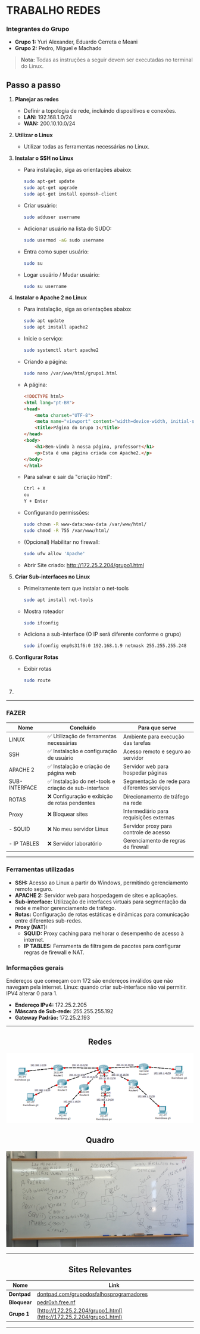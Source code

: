 # TRABALHO REDES

### Integrantes do Grupo
- **Grupo 1:** Yuri Alexander, Eduardo Cerreta e Meani 
- **Grupo 2:** Pedro, Miguel e Machado

> **Nota:** Todas as instruções a seguir devem ser executadas no terminal do Linux.

## Passo a passo
1. **Planejar as redes**
   - Definir a topologia de rede, incluindo dispositivos e conexões.
   - **LAN:** 192.168.1.0/24
   - **WAN:** 200.10.10.0/24

2. **Utilizar o Linux**
   - Utilizar todas as ferramentas necessárias no Linux.

3. **Instalar o SSH no Linux**
   - Para instalação, siga as orientações abaixo:
     ```bash
     sudo apt-get update
     sudo apt-get upgrade
     sudo apt-get install openssh-client
     ```
     
   - Criar usuário:
     ```bash
     sudo adduser username
     ```
     
   - Adicionar usuário na lista do SUDO:
     ```bash
     sudo usermod -aG sudo username
     ```
     
   - Entra como super usuário:
     ```bash
     sudo su
     ```
     
   - Logar usuário / Mudar usuário:
     ```bash
     sudo su username
     ```
     
4. **Instalar o Apache 2 no Linux**
   - Para instalação, siga as orientações abaixo:
     ```bash
     sudo apt update
     sudo apt install apache2
     ```

   - Inicie o serviço:
     ```bash
     sudo systemctl start apache2
     ```

   - Criando a página:
     ```bash
     sudo nano /var/www/html/grupo1.html
     ```

   - A página:
     ```html
     <!DOCTYPE html>
     <html lang="pt-BR">
     <head>
         <meta charset="UTF-8">
         <meta name="viewport" content="width=device-width, initial-scale=1.0">
         <title>Página do Grupo 1</title>
     </head>
     <body>
         <h1>Bem-vindo à nossa página, professor!</h1>
         <p>Esta é uma página criada com Apache2.</p>
     </body>
     </html>
     ```

   - Para salvar e sair da "criação html":
     ```bash
     Ctrl + X
     ou
     Y + Enter
     ```

   - Configurando permissões:
     ```bash
     sudo chown -R www-data:www-data /var/www/html/
     sudo chmod -R 755 /var/www/html/
     ```

   - (Opcional) Habilitar no firewall:
     ```bash
     sudo ufw allow 'Apache'
     ```
     
   - Abrir Site criado: http://172.25.2.204/grupo1.html

5. **Criar Sub-interfaces no Linux**
   - Primeiramente tem que instalar o net-tools
     ```bash
     sudo apt install net-tools
     ```
     
   - Mostra roteador
     ```bash
     sudo ifconfig
     ```
     
   - Adiciona a sub-interface (O IP será diferente conforme o grupo)
     ```bash
     sudo ifconfig enp0s31f6:0 192.168.1.9 netmask 255.255.255.248
     ```
     
7. **Configurar Rotas**
   - Exibir rotas
     ```bash
     sudo route
     ```
9. 


---

### FAZER
| Nome          | Concluído                                               | Para que serve                          |
|---------------|--------------------------------------------------------|-----------------------------------------|
| LINUX         | ✅ Utilização de ferramentas necessárias                | Ambiente para execução das tarefas      |
| SSH           | ✅ Instalação e configuração de usuário                 | Acesso remoto e seguro ao servidor      |
| APACHE 2      | ✅ Instalação e criação de página web                   | Servidor web para hospedar páginas      |
| SUB-INTERFACE | ✅ Instalação do net-tools e criação de sub-interface   | Segmentação de rede para diferentes serviços |
| ROTAS         | ❌ Configuração e exibição de rotas pendentes          | Direcionamento de tráfego na rede       |
| Proxy         | ❌ Bloquear sites                                        | Intermediário para requisições externas |
| - SQUID       | ❌ No meu servidor Linux                                 | Servidor proxy para controle de acesso  |
| - IP TABLES   | ❌ Servidor laboratório                                  | Gerenciamento de regras de firewall      |

---

### Ferramentas utilizadas
- **SSH:** Acesso ao Linux a partir do Windows, permitindo gerenciamento remoto seguro.
- **APACHE 2:** Servidor web para hospedagem de sites e aplicações.
- **Sub-interface:** Utilização de interfaces virtuais para segmentação da rede e melhor gerenciamento de tráfego.
- **Rotas:** Configuração de rotas estáticas e dinâmicas para comunicação entre diferentes sub-redes.
- **Proxy (NAT):**
  - **SQUID:** Proxy caching para melhorar o desempenho de acesso à internet.
  - **IP TABLES:** Ferramenta de filtragem de pacotes para configurar regras de firewall e NAT.

### Informações gerais
Endereços que começam com 172 são endereços inválidos que não navegam pela internet.
Linux: quando criar sub-interface não vai permitir. IPV4 alterar 0 para 1.

- **Endereço IPv4:** 172.25.2.205
- **Máscara de Sub-rede:** 255.255.255.192
- **Gateway Padrão:** 172.25.2.193

---

<h2 align="center">Redes</h2>
<p align="center">
    <img src="redes.png" alt="redes">
</p>

<h2 align="center">Quadro</h2>
<p align="center">
    <img src="quadro.jpeg" alt="quadro">
</p>

---

<h2 align="center">Sites Relevantes</h2>

<div align="center">

| Nome     | Link                                               |
|----------|----------------------------------------------------|
| **Dontpad** | [dontpad.com/grupodosfalhosprogramadores](https://dontpad.com/grupodosfalhosprogramadores) |
| **Bloquear** | [pedr0xh.free.nf]([http://pedr0xh.free.nf](http://172.25.2.204/grupo1.html))                         |
| **Grupo 1** | [http://172.25.2.204/grupo1.html](http://172.25.2.204/grupo1.html) |

</div>

---
